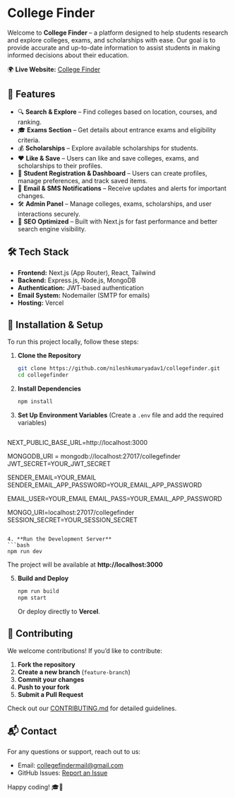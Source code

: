 # College Finder

Welcome to **College Finder** – a platform designed to help students research and explore colleges, exams, and scholarships with ease. Our goal is to provide accurate and up-to-date information to assist students in making informed decisions about their education.

🌍 **Live Website:** [College Finder](https://collegefinder.site)

## 🚀 Features
- 🔍 **Search & Explore** – Find colleges based on location, courses, and ranking.
- 🎓 **Exams Section** – Get details about entrance exams and eligibility criteria.
- 💰 **Scholarships** – Explore available scholarships for students.
- ❤️ **Like & Save** – Users can like and save colleges, exams, and scholarships to their profiles.
- 📝 **Student Registration & Dashboard** – Users can create profiles, manage preferences, and track saved items.
- 📩 **Email & SMS Notifications** – Receive updates and alerts for important changes.
- 🛠 **Admin Panel** – Manage colleges, exams, scholarships, and user interactions securely.
- 🔎 **SEO Optimized** – Built with Next.js for fast performance and better search engine visibility.

## 🛠 Tech Stack
- **Frontend:** Next.js (App Router), React, Tailwind
- **Backend:** Express.js, Node.js, MongoDB
- **Authentication:** JWT-based authentication
- **Email System:** Nodemailer (SMTP for emails)
- **Hosting:** Vercel

## 🔧 Installation & Setup
To run this project locally, follow these steps:

1. **Clone the Repository**
   ```bash
   git clone https://github.com/nileshkumaryadav1/collegefinder.git
   cd collegefinder
   ```

2. **Install Dependencies**
   ```bash
   npm install
   ```

3. **Set Up Environment Variables** (Create a `.env` file and add the required variables)
   ```

NEXT_PUBLIC_BASE_URL=http://localhost:3000

MONGODB_URI = mongodb://localhost:27017/collegefinder
JWT_SECRET=YOUR_JWT_SECRET

SENDER_EMAIL=YOUR_EMAIL
SENDER_EMAIL_APP_PASSWORD=YOUR_EMAIL_APP_PASSWORD

EMAIL_USER=YOUR_EMAIL
EMAIL_PASS=YOUR_EMAIL_APP_PASSWORD

MONGO_URI=localhost:27017/collegefinder
SESSION_SECRET=YOUR_SESSION_SECRET

   ```

4. **Run the Development Server**
   ```bash
   npm run dev
   ```
   The project will be available at **http://localhost:3000**

5. **Build and Deploy**
   ```bash
   npm run build
   npm start
   ```
   Or deploy directly to **Vercel**.

## 🤝 Contributing
We welcome contributions! If you’d like to contribute:
1. **Fork the repository**
2. **Create a new branch** (`feature-branch`)
3. **Commit your changes**
4. **Push to your fork**
5. **Submit a Pull Request**

Check out our [CONTRIBUTING.md](CONTRIBUTING.md) for detailed guidelines.

## 📬 Contact
For any questions or support, reach out to us:
- Email: collegefindermail@gmail.com
- GitHub Issues: [Report an Issue](https://github.com/nileshkumaryadav1/collegefinder/issues)

Happy coding! 🎓🚀
